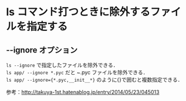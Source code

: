 # ls コマンド打つときに除外するファイルを指定する
## --ignore オプション
`ls --ignore` で指定したファイルを除外できる．  
`ls app/ --ignore *.pyc` だと ~.pyc ファイルを除外できる．  
`ls app/ --ignore={*.pyc,__init__*}` のように{}で囲むと複数指定できる．

参考：http://takuya-1st.hatenablog.jp/entry/2014/05/23/045013
